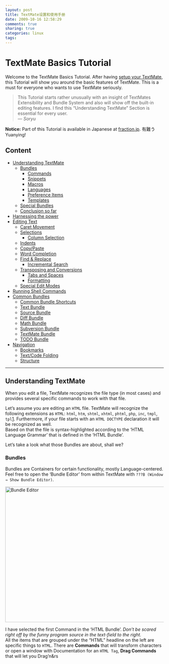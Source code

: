 ```yaml
---
layout: post
title: TextMate设置和使用手册
date: 2009-10-16 12:58:29
comments: true
sharing: true
categories: linux
tags: 
---
```


<h1 id="textmatebasicstutorial">TextMate Basics Tutorial</h1>
<p>
Welcome to the TextMate Basics Tutorial. After having <a href="http://projects.serenity.de/textmate/tutorials/setup/">setup your TextMate</a>, this Tutorial will show you around the basic features of TextMate. This is a must for everyone who wants to use TextMate seriously. 
</p>
<blockquote>
	<p>
	This Tutorial starts rather unusually with an insight of TextMates Extensibility and Bundle System and also will show off the built-in editing features. I find this &ldquo;Understanding TextMate&rdquo; Section is essential for every user. <br />
	&mdash; <em>Soryu</em> 
	</p>
</blockquote>
<p>
<strong>Notice:</strong> Part of this Tutorial is available in Japanese at <a href="http://www.fraction.jp/log/archives/2007/05/1132">fraction.jp</a>. 有難う Yuanying! 
</p>
<h2 id="content">Content</h2>
<ul>
	<li><a href="http://projects.serenity.de/textmate/tutorials/basics/#understandingtextmate" title="Understanding TextMate">Understanding TextMate</a> 
	<ul>
		<li><a href="http://projects.serenity.de/textmate/tutorials/basics/#bundles" title="Bundles">Bundles</a> 
		<ul>
			<li><a href="http://projects.serenity.de/textmate/tutorials/basics/#commands" title="Commands">Commands</a></li>
			<li><a href="http://projects.serenity.de/textmate/tutorials/basics/#snippets" title="Snippets">Snippets</a></li>
			<li><a href="http://projects.serenity.de/textmate/tutorials/basics/#macros" title="Macros">Macros</a></li>
			<li><a href="http://projects.serenity.de/textmate/tutorials/basics/#languages" title="Languages">Languages</a></li>
			<li><a href="http://projects.serenity.de/textmate/tutorials/basics/#preferenceitems" title="Preference Items">Preference Items</a></li>
			<li><a href="http://projects.serenity.de/textmate/tutorials/basics/#templates" title="Templates">Templates</a></li>
		</ul>
		</li>
		<li><a href="http://projects.serenity.de/textmate/tutorials/basics/#specialbundles" title="Special Bundles">Special Bundles</a></li>
		<li><a href="http://projects.serenity.de/textmate/tutorials/basics/#conclusionsofar" title="Conclusion so far">Conclusion so far</a></li>
	</ul>
	</li>
	<li><a href="http://projects.serenity.de/textmate/tutorials/basics/#harnessingthepower" title="Harnessing the power">Harnessing the power</a></li>
	<li><a href="http://projects.serenity.de/textmate/tutorials/basics/#editingtext" title="Editing Text">Editing Text</a> 
	<ul>
		<li><a href="http://projects.serenity.de/textmate/tutorials/basics/#caretmovement" title="Caret movement">Caret Movement</a></li>
		<li><a href="http://projects.serenity.de/textmate/tutorials/basics/#selections" title="Selections">Selections</a> 
		<ul>
			<li><a href="http://projects.serenity.de/textmate/tutorials/basics/img/column_selection.jpg">Column Selection</a></li>
		</ul>
		</li>
		<li><a href="http://projects.serenity.de/textmate/tutorials/basics/#indents" title="Indents">Indents</a></li>
		<li><a href="http://projects.serenity.de/textmate/tutorials/basics/#copypaste" title="Copy/Paste">Copy/Paste</a></li>
		<li><a href="http://projects.serenity.de/textmate/tutorials/basics/#wordcompletion" title="Word Completion">Word Completion</a></li>
		<li><a href="http://projects.serenity.de/textmate/tutorials/basics/#findreplace" title="Find &amp; Replace">Find &amp; Replace</a> 
		<ul>
			<li><a href="http://projects.serenity.de/textmate/tutorials/basics/#incrementalsearch" title="Incremental Search">Incremental Search</a></li>
		</ul>
		</li>
		<li><a href="http://projects.serenity.de/textmate/tutorials/basics/#transposingandconversions" title="Transposing and Conversions">Transposing and Conversions</a> 
		<ul>
			<li><a href="http://projects.serenity.de/textmate/tutorials/basics/#tabsandspaces" title="Tabs and Spaces">Tabs and Spaces</a></li>
			<li><a href="http://projects.serenity.de/textmate/tutorials/basics/#formatting" title="Formatting">Formatting</a></li>
		</ul>
		</li>
		<li><a href="http://projects.serenity.de/textmate/tutorials/basics/#specialeditmodes" title="Special Edit Modes">Special Edit Modes</a></li>
	</ul>
	</li>
	<li><a href="http://projects.serenity.de/textmate/tutorials/basics/#runningshellcommands" title="Running Shell Commands">Running Shell Commands</a></li>
	<li><a href="http://projects.serenity.de/textmate/tutorials/basics/#commonbundles" title="Common Bundles">Common Bundles</a> 
	<ul>
		<li><a href="http://projects.serenity.de/textmate/tutorials/basics/#commonbundleshortcuts" title="Common Bundle Shortcuts">Common Bundle Shortcuts</a></li>
		<li><a href="http://projects.serenity.de/textmate/tutorials/basics/img/text_bundle.jpg">Text Bundle</a></li>
		<li><a href="http://projects.serenity.de/textmate/tutorials/basics/#sourcebundle" title="Source Bundle">Source Bundle</a></li>
		<li><a href="http://projects.serenity.de/textmate/tutorials/basics/#diffbundle" title="Diff Bundle">Diff Bundle</a></li>
		<li><a href="http://projects.serenity.de/textmate/tutorials/basics/#mathbundle" title="Math bundle">Math Bundle</a></li>
		<li><a href="http://projects.serenity.de/textmate/tutorials/basics/#subversionbundle" title="Subversion Bundle">Subversion Bundle</a></li>
		<li><a href="http://projects.serenity.de/textmate/tutorials/basics/#textmatebundle" title="TextMate Bundle">TextMate Bundle</a></li>
		<li><a href="http://projects.serenity.de/textmate/tutorials/basics/#todobundle" title="TODO Bundle">TODO Bundle</a></li>
	</ul>
	</li>
	<li><a href="http://projects.serenity.de/textmate/tutorials/basics/#navigation" title="Navigation">Navigation</a> 
	<ul>
		<li><a href="http://projects.serenity.de/textmate/tutorials/basics/#bookmarks" title="Bookmarks">Bookmarks</a></li>
		<li><a href="http://projects.serenity.de/textmate/tutorials/basics/#textcodefolding" title="Text/Code Folding">Text/Code Folding</a></li>
		<li><a href="http://projects.serenity.de/textmate/tutorials/basics/#structure" title="Structure">Structure</a></li>
	</ul>
	</li>
</ul>
<hr />
<h2 id="understandingtextmate">Understanding TextMate</h2>
<p>
When you edit a file, TextMate recognizes the file type (in most cases) and provides several specific commands to work with that file. 
</p>
<p>
Let&rsquo;s assume you are editing an <code>HTML</code> file. TextMate will recognize the following extensions as <code>HTML</code>: <code>html</code>, <code>htm</code>, <code>shtml</code>, <code>xhtml</code>, <code>phtml</code>, <code>php</code>, <code>inc</code>, <code>tmpl</code>, <code>tpl</code><a id="fnref:php_as_html" href="http://projects.serenity.de/textmate/tutorials/basics/#fn:php_as_html" class="footnote">1</a>. Furthermore, if your file starts with an <code>HTML DOCTYPE</code> declaration it will be recognized as well. <br />
Based on that the file is syntax-highlighted according to the &lsquo;HTML Language Grammar&rsquo; that is defined in the &lsquo;HTML Bundle&rsquo;. 
</p>
<p>
Let&rsquo;s take a look what those Bundles are about, shall we? 
</p>
<h3 id="bundles">Bundles</h3>
<p>
Bundles are Containers for certain functionality, mostly Language-centered. Feel free to open the &lsquo;Bundle Editor&rsquo; from within TextMate with <code>???B (Window &rarr; Show Bundle Editor)</code>. 
</p>
<p>
<img id="bundleeditor" class="shot" src="http://projects.serenity.de/textmate/tutorials/basics/img/bundle_editor.jpg" alt="Bundle Editor" title="Bundle Editor" width="613" height="431" /> 
</p>
<p>
I have selected the first Command in the &lsquo;HTML Bundle&rsquo;. <em>Don&rsquo;t be scared right off by the funny program source in the text-field to the right.</em> <br />
All the items that are grouped under the &ldquo;HTML&rdquo; headline on the left are specific things to <code>HTML</code>. There are <strong>Commands</strong> that will transform characters or open a window with Documentation for an <code>HTML Tag</code>, <strong>Drag Commands</strong> that will let you Drag&rsquo;n&rs